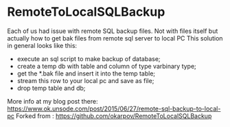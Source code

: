 # RemoteToLocalSQLBackup
Each of us had issue with remote SQL backup files. Not with files itself but actually how to get bak files from remote sql server to local PC
This solution in general looks like this:
- execute an sql script to make backup of database;
- create a temp db with table and column of type varbinary type;
- get the *.bak file and insert it into the temp table;
- stream this row to your local pc and save as file;
- drop temp table and db;

More info at my blog post there: https://www.ok.unsode.com/post/2015/06/27/remote-sql-backup-to-local-pc
Forked from : https://github.com/okarpov/RemoteToLocalSQLBackup